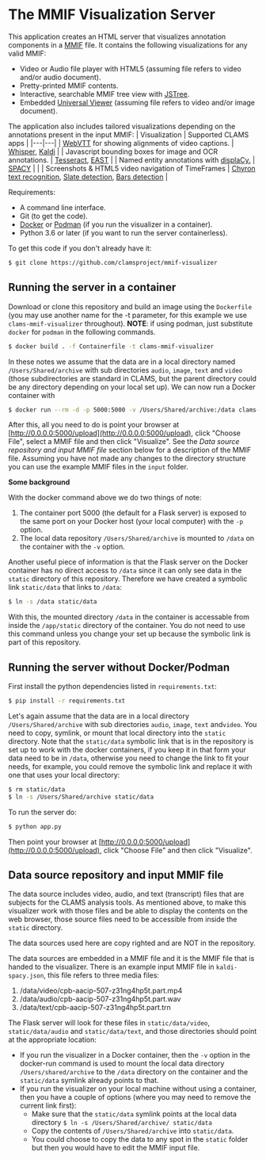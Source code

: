 # The MMIF Visualization Server

This application creates an HTML server that visualizes annotation components in a [MMIF](https://mmif.clams.ai) file. It contains the following visualizations for any valid MMIF:

- Video or Audio file player with HTML5 (assuming file refers to video and/or audio document).
- Pretty-printed MMIF contents.
- Interactive, searchable MMIF tree view with [JSTree](https://www.jstree.com/).
- Embedded [Universal Viewer](https://universalviewer.io/) (assuming file refers to video and/or image document).


The application also includes tailored visualizations depending on the annotations present in the input MMIF:
| Visualization | Supported CLAMS apps |
|---|---|
| [WebVTT](https://www.w3.org/TR/webvtt1/) for showing alignments of video captions. | [Whisper](https://github.com/clamsproject/app-whisper-wrapper), [Kaldi](https://github.com/clamsproject/app-aapb-pua-kaldi-wrapper) |
| Javascript bounding boxes for image and OCR annotations. | [Tesseract](https://github.com/clamsproject/app-tesseractocr-wrapper), [EAST](https://github.com/clamsproject/app-east-textdetection) |
| Named entity annotations with [displaCy.](https://explosion.ai/demos/displacy-ent) | [SPACY](https://github.com/clamsproject/app-spacy-wrapper) |                                                                        |
| Screenshots & HTML5 video navigation of TimeFrames | [Chyron text recognition](https://github.com/clamsproject/app-chyron-text-recognition), [Slate detection](https://github.com/clamsproject/app-slatedetection), [Bars detection](https://github.com/clamsproject/app-barsdetection) |



Requirements:

- A command line interface.
- Git (to get the code).
- [Docker](https://www.docker.com/) or [Podman](https://podman.io/) (if you run the visualizer in a container).
- Python 3.6 or later (if you want to run the server containerless).

To get this code if you don't already have it:

```bash
$ git clone https://github.com/clamsproject/mmif-visualizer
```



## Running the server in a container

Download or clone this repository and build an image using the `Dockerfile` (you may use another name for the -t parameter, for this example we use `clams-mmif-visualizer` throughout). **NOTE**: if using podman, just substitute `docker` for `podman` in the following commands.

```bash
$ docker build . -f Containerfile -t clams-mmif-visualizer
```

In these notes we assume that the data are in a local directory named `/Users/Shared/archive` with sub directories `audio`, `image`, `text` and `video` (those subdirectories are standard in CLAMS, but the parent directory could be any directory depending on your local set up). We can now run a Docker container with

```bash
$ docker run --rm -d -p 5000:5000 -v /Users/Shared/archive:/data clams-mmif-visualizer
```

After this, all you need to do is point your browser at [http://0.0.0.0:5000/upload](http://0.0.0.0:5000/upload), click "Choose File", select a MMIF file and then click "Visualize". See the *Data source repository and input MMIF file* section below for a description of the MMIF file. Assuming you have not made any changes to the directory structure you can use the example MMIF files in the `input` folder.

**Some background**

With the docker command above we do two things of note:

1. The container port 5000 (the default for a Flask server) is exposed to the same port on your Docker host (your local computer) with the `-p` option.
2. The local data repository `/Users/Shared/archive` is mounted to `/data` on the container with the `-v` option.

Another useful piece of information is that the Flask server on the Docker container has no direct access to `/data` since it can only see data in the `static` directory of this repository. Therefore we have created a symbolic link `static/data` that links to `/data`:

```bash
$ ln -s /data static/data
```

With this, the mounted directory `/data` in the container is accessable from inside the `/app/static` directory of the container. You do not need to use this command unless you change your set up because the symbolic link is part of this repository. 



## Running the server without Docker/Podman

First install the python dependencies listed in `requirements.txt`:

````bash
$ pip install -r requirements.txt
````

Let's again assume that the data are in a local directory `/Users/Shared/archive` with sub directories `audio`, `image`, `text` and`video`. You need to copy, symlink, or mount that local directory into the `static` directory. Note that the `static/data` symbolic link that is in the repository is set up to work with the docker containers, if you keep it in that form your data need to be in `/data`, otherwise you need to change the link to fit your needs, for example, you could remove the symbolic link and replace it with one that uses your local directory:

```bash
$ rm static/data
$ ln -s /Users/Shared/archive static/data
```

To run the server do:

```bash
$ python app.py
```

Then point your browser at [http://0.0.0.0:5000/upload](http://0.0.0.0:5000/upload), click "Choose File" and then click "Visualize".



## Data source repository and input MMIF file
The data source includes video, audio, and text (transcript) files that are subjects for the CLAMS analysis tools. As mentioned above, to make this visualizer work with those files and be able to display the contents on the web browser, those source files need to be accessible from inside the `static` directory.

The data sources used here are copy righted and are NOT in the repository.

The data sources are embedded in a MMIF file and it is the MMIF file that is handed to the visualizer. There is an example input MMIF file in `kaldi-spacy.json`, this file refers to three media files:

1. /data/video/cpb-aacip-507-z31ng4hp5t.part.mp4
2. /data/audio/cpb-aacip-507-z31ng4hp5t.part.wav
3. /data/text/cpb-aacip-507-z31ng4hp5t.part.trn

The Flask server will look for these files in `static/data/video`, `static/data/audio` and `static/data/text`, and those directories should point at the appropriate location:

- If you run the visualizer in a Docker container, then the `-v` option in the docker-run command is used to mount the local data directory `/Users/shared/archive` to the `/data` directory on the container and the `static/data` symlink already points to that.
- If you run the visualizer on your local machine without using a container, then you have a couple of options (where you may need to remove the current link first):
  - Make sure that the `static/data` symlink points at the local data directory 
    `$ ln -s /Users/Shared/archive/ static/data`
  - Copy the contents of `/Users/Shared/archive` into `static/data`.
  - You could choose to copy the data to any spot in the `static` folder but then you would have to edit the MMIF input file.

